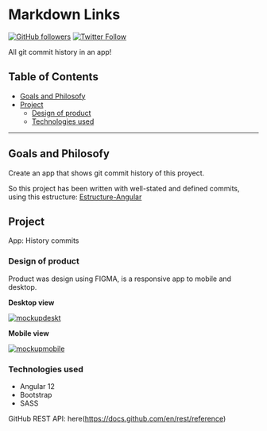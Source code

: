 # Markdown Links
[![GitHub followers](https://img.shields.io/github/followers/miluskapajuelo?style=social)](https://github.com/miluskapajuelo)
[![Twitter Follow](https://img.shields.io/twitter/follow/miluskapajuelo?style=social)](https://twitter.com/miluskapajuelo)

All git commit history in an app!

## Table of Contents
* [Goals and Philosofy](#Goals-and-Philosofy)
* [Project](#Project)
    * [Design of product](#Design-of-product)
    * [Technologies used](#Technologies-used)
    


***

## Goals and Philosofy

Create an app that shows git commit history of this proyect. 

So this project has been written with well-stated and defined commits, using this estructure: [Estructure-Angular](https://github.com/angular/angular/blob/master/CONTRIBUTING.md)


## Project 
App: History commits
### Design of product
Product was design using FIGMA, is a responsive app to mobile and desktop.

**Desktop view**


<a href="https://ibb.co/WBfjXx8"><img src="https://i.ibb.co/F8zC1xZ/mockupdeskt.png" alt="mockupdeskt" border="0"></a>

**Mobile view**


<a href="https://imgbb.com/"><img src="https://i.ibb.co/MDk7MKz/mockupmobile.png" alt="mockupmobile" border="0"></a>

### Technologies used

* Angular 12
* Bootstrap
* SASS

GitHub REST API: here(https://docs.github.com/en/rest/reference)

